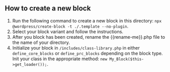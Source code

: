 ## How to create a new block

  1. Run the following command to create a new block in this directory: `npx @wordpress/create-block -t ./.template --no-plugin`.
  2. Select your block variant and follow the instructions.
  3. After you block has been created, rename the {{rename-me}}.php file to the name of your directory.
  4. Initialize your block in `/includes/class-library.php` in either `define_core_blocks` or `define_prc_blocks` depending on the block type. Init your class in the appropriate method: `new My_Block($this->get_loader());`.
